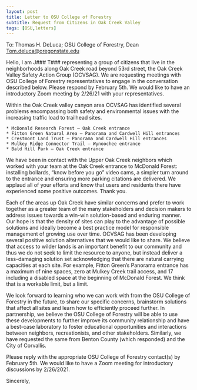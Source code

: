 ```yaml
---
layout: post
title: Letter to OSU College of Forestry
subtitle: Request from Citizens in Oak Creek Valley
tags: [OSU,letters]
---
```


To:  Thomas H. DeLuca; OSU College of Forestry, Dean
Tom.deluca@oregonstate.edu

Hello, I am J### T### representing a group of citizens that live in the neighborhoods along Oak Creek road beyond 53rd street, the Oak Creek Valley Safety Action Group (OCVSAG).   We are requesting meetings with OSU College of Forestry representatives to engage in the conversation described below.  Please respond by February 5th.  We would like to have an introductory Zoom meeting by 2/26/21 with your representatives.

Within the Oak Creek valley canyon area OCVSAG has identified several problems encompassing both safety and environmental issues with the increasing traffic load to trailhead sites.

    * McDonald Research Forest – Oak Creek entrance
    * Fitton Green Natural Area – Panorama and Cardwell Hill entrances
    * Crestmont Land Trust – Panorama and Cardwell Hill entrances
    * Mulkey Ridge Connector Trail – Wynoochee entrance
    * Bald Hill Park – Oak Creek entrance

We have been in contact with the Upper Oak Creek neighbors which worked with your team at the Oak Creek entrance to McDonald Forest: installing bollards, “know before you go” video cams, a simpler turn around to the entrance and ensuring more parking citations are delivered.  We applaud all of your efforts and know that users and residents there have experienced some positive outcomes.  Thank you.

Each of the areas up Oak Creek have similar concerns and prefer to work together as a greater team of the many stakeholders and decision makers to address issues towards a win-win solution-based and enduring manner.  Our hope is that the density of sites can play to the advantage of possible solutions and ideally become a best practice model for responsible management of growing use over time.  OCVSAG has been developing several positive solution alternatives that we would like to share.  We believe that access to wilder lands is an important benefit to our community and thus we do not seek to limit the resource to anyone, but instead deliver a less-damaging solution set acknowledging that there are natural carrying capacities at each site.  For example, Fitton Green’s Panorama entrance has a maximum of nine spaces, zero at Mulkey Creek trail access, and 17 including a disabled space at the beginning of McDonald Forest.  We think that is a workable limit, but a limit. 

We look forward to learning who we can work with from the OSU College of Forestry in the future, to share our specific concerns, brainstorm solutions that affect all sites and learn how to efficiently proceed further.  In partnership, we believe the OSU College of Forestry will be able to use these developments to further improve its community relationship and have a best-case laboratory to foster educational opportunities and interactions between neighbors, recreationists, and other stakeholders.  Similarly, we have requested the same from Benton County (which responded) and the City of Corvallis.

Please reply with the appropriate OSU College of Forestry contact(s) by February 5th.  We would like to have a Zoom meeting for introductory discussions by 2/26/2021.

Sincerely,
